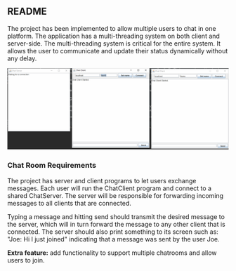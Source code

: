 ## README

The project has been implemented to allow multiple users to chat in one platform. The application has a multi-threading system on both client and server-side. The multi-threading system is critical for the entire system. It allows the user to communicate and update their status dynamically without any delay.

![](demo/chat%20room%20demo.gif)

### Chat Room Requirements
The project has server and client programs to let users exchange messages. Each user will run the ChatClient program and connect to a shared ChatServer.  The server will be responsible for forwarding incoming messages to all clients that are connected.

Typing a message and hitting send should transmit the desired message to the server, which will in turn forward the message to any other client that is connected. The server should also print something to its screen such as: "Joe: Hi I just joined" indicating that a message was sent by the user Joe.

**Extra feature:** add functionality to support multiple chatrooms and allow users to join. 
